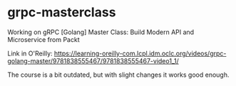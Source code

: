 # grpc-masterclass
Working on gRPC [Golang] Master Class: Build Modern API and Microservice from Packt

Link in O'Reilly: https://learning-oreilly-com.lcpl.idm.oclc.org/videos/grpc-golang-master/9781838555467/9781838555467-video1_1/

The course is a bit outdated, but with slight changes it works good enough.